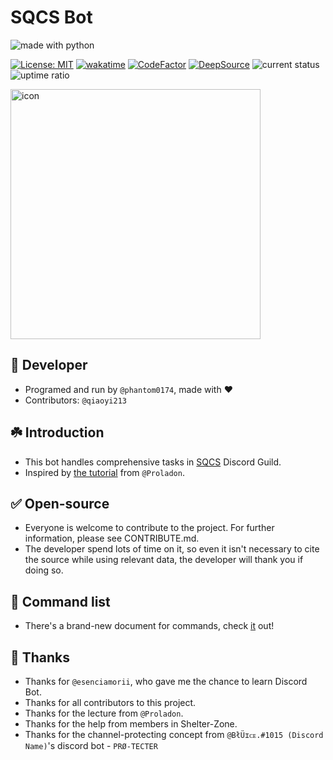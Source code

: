 # SQCS Bot

![made with python](https://forthebadge.com/images/badges/made-with-python.svg)

[![License: MIT](https://img.shields.io/badge/License-MIT-yellow.svg)](https://opensource.org/licenses/MIT)
[![wakatime](https://wakatime.com/badge/github/phantom0174/SQCS_bot.svg)](https://wakatime.com/badge/github/phantom0174/SQCS_bot)
[![CodeFactor](https://www.codefactor.io/repository/github/phantom0174/sqcs_bot/badge)](https://www.codefactor.io/repository/github/phantom0174/sqcs_bot)
[![DeepSource](https://deepsource.io/gh/phantom0174/SQCS_bot.svg/?label=active+issues&show_trend=true&token=GuhjLeeI6k-xl0SVc50rSNH5)](https://deepsource.io/gh/phantom0174/SQCS_bot/?ref=repository-badge)
![current status](https://img.shields.io/uptimerobot/status/m786417212-72995a6e32a6e120933f8255)
![uptime ratio](https://img.shields.io/uptimerobot/ratio/7/m786417212-72995a6e32a6e120933f8255)

<img src="https://i.imgur.com/RtOyptP.jpg" alt="icon" width=400>

## 🔧 Developer

- Programed and run by `@phantom0174`, made with ❤️️
- Contributors: `@qiaoyi213`

## ☘️ Introduction

- This bot handles comprehensive tasks in [SQCS](https://sqcs.ckcsc.net) Discord Guild.
- Inspired by [the tutorial](https://youtube.com/playlist?list=PLSCgthA1Anif1w6mKM3O6xlBGGypXtrtN) from `@Proladon`.

## ✅ Open-source

- Everyone is welcome to contribute to the project. For further information, please see CONTRIBUTE.md.
- The developer spend lots of time on it, so even it isn't necessary to cite the source while using relevant data, the developer will thank you if doing so.

## 📃 Command list

- There's a brand-new document for commands, check [it](https://github.com/phantom0174/SQCS_bot/blob/main/command_list.md) out!

## 💖 Thanks

- Thanks for `@esenciamorii`, who gave me the chance to learn Discord Bot.
- Thanks for all contributors to this project.
- Thanks for the lecture from `@Proladon`.
- Thanks for the help from members in Shelter-Zone.
- Thanks for the channel-protecting concept from `@BłÜɪᴄᴇ.#1015 (Discord Name)`'s discord bot - `PRØ-TECTER`
